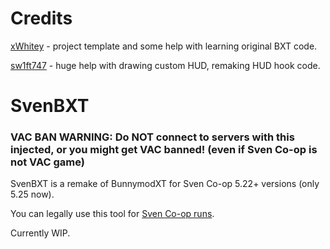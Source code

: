 # Credits
[xWhitey](https://github.com/xWhitey) - project template and some help with learning original BXT code.

[sw1ft747](https://github.com/sw1ft747) - huge help with drawing custom HUD, remaking HUD hook code.

# SvenBXT

### VAC BAN WARNING: Do NOT connect to servers with this injected, or you might get VAC banned! (even if Sven Co-op is not VAC game)

SvenBXT is a remake of BunnymodXT for Sven Co-op 5.22+ versions (only 5.25 now).

You can legally use this tool for [Sven Co-op runs](https://www.speedrun.com/sven_coop).

Currently WIP.
